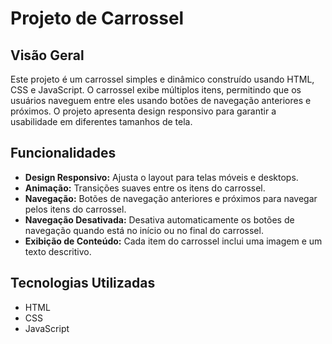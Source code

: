 # Projeto de Carrossel

## Visão Geral

Este projeto é um carrossel simples e dinâmico construído usando HTML, CSS e JavaScript. O carrossel exibe múltiplos itens, permitindo que os usuários naveguem entre eles usando botões de navegação anteriores e próximos. O projeto apresenta design responsivo para garantir a usabilidade em diferentes tamanhos de tela.

## Funcionalidades

- **Design Responsivo:** Ajusta o layout para telas móveis e desktops.
- **Animação:** Transições suaves entre os itens do carrossel.
- **Navegação:** Botões de navegação anteriores e próximos para navegar pelos itens do carrossel.
- **Navegação Desativada:** Desativa automaticamente os botões de navegação quando está no início ou no final do carrossel.
- **Exibição de Conteúdo:** Cada item do carrossel inclui uma imagem e um texto descritivo.

## Tecnologias Utilizadas

- HTML
- CSS
- JavaScript
